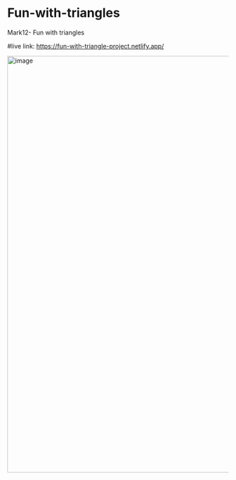 # Fun-with-triangles
Mark12- Fun with triangles

#live link:
https://fun-with-triangle-project.netlify.app/

<img width="947" alt="image" src="https://user-images.githubusercontent.com/9660782/178502847-4ddecf12-c821-4121-b21e-a7c7b6f85c61.png">
